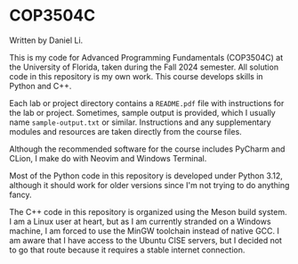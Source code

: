 # COP3504C

Written by Daniel Li.

This is my code for Advanced Programming Fundamentals (COP3504C) at the
University of Florida, taken during the Fall 2024 semester. All solution code in
this repository is my own work. This course develops skills in Python and C++.

Each lab or project directory contains a `README.pdf` file with instructions for
the lab or project. Sometimes, sample output is provided, which I usually name
`sample-output.txt` or similar. Instructions and any supplementary modules and
resources are taken directly from the course files.

Although the recommended software for the course includes PyCharm and CLion, I
make do with Neovim and Windows Terminal.

Most of the Python code in this repository is developed under Python 3.12,
although it should work for older versions since I'm not trying to do anything
fancy.

The C++ code in this repository is organized using the Meson build system. I am
a Linux user at heart, but as I am currently stranded on a Windows machine, I am
forced to use the MinGW toolchain instead of native GCC. I am aware that I have
access to the Ubuntu CISE servers, but I decided not to go that route because it
requires a stable internet connection.
